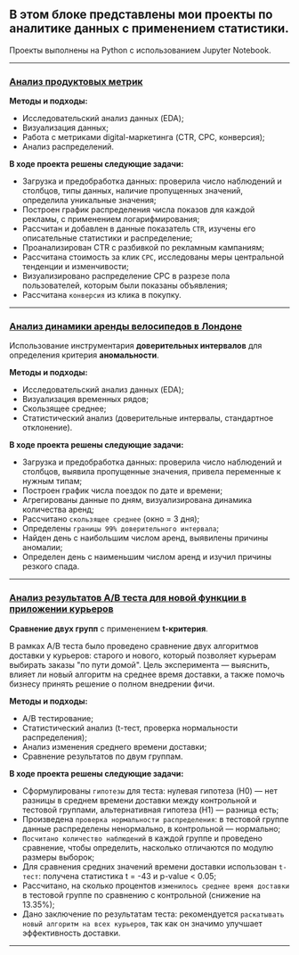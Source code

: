 ## В этом блоке представлены мои проекты по аналитике данных с применением статистики.

Проекты выполнены на Python с использованием Jupyter Notebook. 

<hr>

### [Анализ продуктовых метрик](https://github.com/ElenaAnalyst/stat_homeworks/blob/main/1_lesson.ipynb)

**Методы и подходы:**

- Исследовательский анализ данных (EDA);
- Визуализация данных;
- Работа с метриками digital-маркетинга (CTR, CPC, конверсия);
- Анализ распределений.

**В ходе проекта решены следующие задачи:**

- Загрузка и предобработка данных: проверила число наблюдений и столбцов, типы данных, наличие пропущенных значений, определила уникальные значения;
- Построен график распределения числа показов для каждой рекламы, с применением логарифмирования;
- Рассчитан и добавлен в данные показатель `CTR`, изучены его описательные статистики и распределение;
- Проанализирован CTR с разбивкой по рекламным кампаниям;
- Рассчитана стоимость за клик `CPC`, исследованы меры центральной тенденции и изменчивости;
- Визуализировано распределение CPC в разрезе пола пользователей, которым были показаны объявления;
- Рассчитана `конверсия` из клика в покупку.

<hr>

### [Анализ динамики аренды велосипедов в Лондоне](https://github.com/ElenaAnalyst/stat_homeworks/blob/main/2_lesson.ipynb)

Использование инструментария **доверительных интервалов** для определения критерия **аномальности**.

**Методы и подходы:**

- Исследовательский анализ данных (EDA);
- Визуализация временных рядов;
- Скользящее среднее;
- Статистический анализ (доверительные интервалы, стандартное отклонение).

**В ходе проекта решены следующие задачи:**

- Загрузка и предобработка данных: проверила число наблюдений и столбцов, выявила пропущенные значения, привела переменные к нужным типам;
- Построен график числа поездок по дате и времени;
- Агрегированы данные по дням, визуализирована динамика количества аренд;
- Рассчитано `скользящее среднее` (окно = 3 дня);
- Определены `границы 99% доверительного интервала`;
- Найден день с наибольшим числом аренд, выявилены причины аномалии;
- Определен день с наименьшим числом аренд и изучил причины резкого спада.

<hr>

### [Анализ результатов A/B теста для новой функции в приложении курьеров](https://github.com/ElenaAnalyst/stat_homeworks/blob/main/3_lesson.ipynb)
**Сравнение двух групп** с применением **t-критерия**.

В рамках A/B теста было проведено сравнение двух алгоритмов доставки у курьеров: старого и нового, который позволяет курьерам выбирать заказы "по пути домой". Цель эксперимента — выяснить, влияет ли новый алгоритм на среднее время доставки, а также помочь бизнесу принять решение о полном внедрении фичи.

**Методы и подходы:**

- A/B тестирование;
- Статистический анализ (t-тест, проверка нормальности распределения);
- Анализ изменения среднего времени доставки;
- Сравнение результатов по двум группам.

**В ходе проекта решены следующие задачи:**
- Сформулированы `гипотезы` для теста: нулевая гипотеза (H0) — нет разницы в среднем времени доставки между контрольной и тестовой группами, альтернативная гипотеза (H1) — разница есть;
- Произведена `проверка нормальности распределения`: в тестовой группе данные распределены ненормально, в контрольной — нормально;
- `Посчитано количество наблюдений` в каждой группе и проведено сравнение, чтобы определить, насколько отличаются по модулю размеры выборок;
- Для сравнения средних значений времени доставки использован `t-тест`: получена статистика t = -43 и p-value < 0.05;
- Рассчитано, на сколько процентов `изменилось среднее время доставки` в тестовой группе по сравнению с контрольной (снижение на 13.35%);
- Дано заключение по результатам теста: рекомендуется `раскатывать новый алгоритм на всех курьеров`, так как он значимо улучшает эффективность доставки.

<hr>
